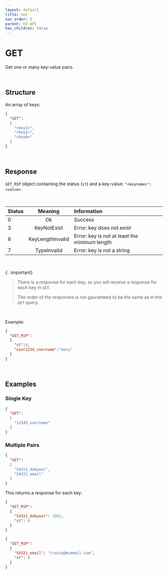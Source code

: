 ```yaml
---
layout: default
title: Get
nav_order: 5
parent: KV API
has_children: false
---
```


# GET
Get one or many key-value pairs.


<br/>

## Structure

An array of keys:

```json
{
  "GET":
  [
    "<key1>",
    "<key2>",
    "<keyN>"
  ]
}
```

<br/>

## Response
`GET_RSP` object containing the status (`st`) and a key-value:  `"<keyname>":<value>`.

<br/>

| Status  | Meaning | Information      | 
|:---     |:---:    |:---      |
|0        | Ok | Success |
|3        | KeyNotExist | Error: key does not exist |
|6        | KeyLengthInvalid | Error: key is not at least the minimum length |
|7        | TypeInvalid | Error: key is not a string |


<br/>

{: .important}
> There is a response for each key, so you will receive a response for each key in `GET`.
>
> The order of the responses is not gauranteed to be the same as in the `GET` query.

<br/>

Example:

```json
{
  "GET_RSP":
  {
    "st":0,
    "user1234_username":"mary"
  }
}
```


<br/>

## Examples

### Single Key
```json
{
  "GET":
  [
    "12345_username"
  ]
}
```

### Multiple Pairs

```json
{
  "GET":
  [
    "54321_dobyear",
    "54321_email"
  ]
}
```

This returns a response for each key:

```json
{
  "GET_RSP":
  {
    "54321_dobyear": 1981,
    "st": 0
  }
}
```

```json
{
  "GET_RSP":
  {
    "54321_email": "crusty@mcemail.com",
    "st": 0
  }
}
```